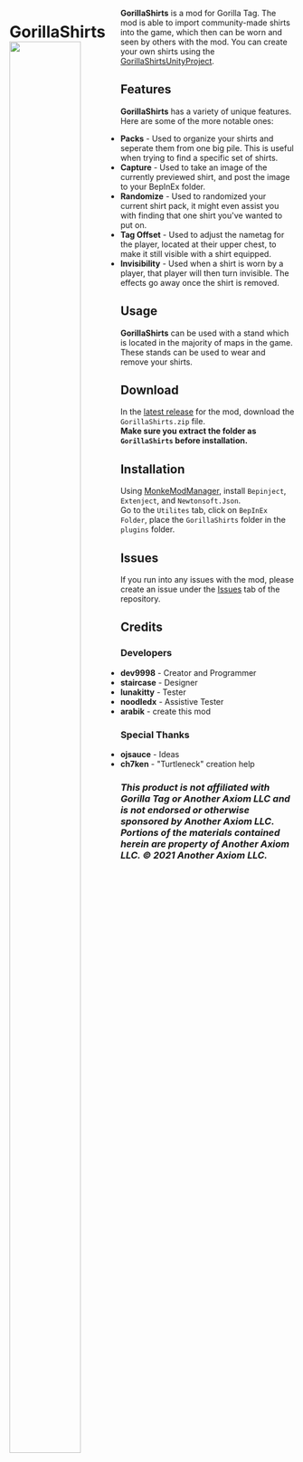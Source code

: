 <div style="float: left;">
  <h1>GorillaShirts <a href="https://ko-fi.com/P5P3IPYHB"><img src="https://ko-fi.com/img/githubbutton_sm.svg" width=80%; height=auto;</img></a></h1>
</div>

**GorillaShirts** is a mod for Gorilla Tag. The mod is able to import community-made shirts into the game, which then can be worn and seen by others with the mod. You can create your own shirts using the [GorillaShirtsUnityProject](https://github.com/developer9998/GorillaShirtsUnityProject).

## Features
**GorillaShirts** has a variety of unique features. Here are some of the more notable ones:

- **Packs** - Used to organize your shirts and seperate them from one big pile. This is useful when trying to find a specific set of shirts.
- **Capture** - Used to take an image of the currently previewed shirt, and post the image to your BepInEx folder.
- **Randomize** - Used to randomized your current shirt pack, it might even assist you with finding that one shirt you've wanted to put on.
- **Tag Offset** - Used to adjust the nametag for the player, located at their upper chest, to make it still visible with a shirt equipped.
- **Invisibility** - Used when a shirt is worn by a player, that player will then turn invisible. The effects go away once the shirt is removed.

## Usage
**GorillaShirts** can be used with a stand which is located in the majority of maps in the game. These stands can be used to wear and remove your shirts.

## Download
In the [latest release](https://github.com/developer9998/GorillaShirts/releases/latest) for the mod, download the ``GorillaShirts.zip`` file.<br>
<b>Make sure you extract the folder as ``GorillaShirts`` before installation.</b>

## Installation
Using [MonkeModManager](https://github.com/developer9998/GorillaShirts/releases/latest), install ``Bepinject``, ``Extenject``, and ``Newtonsoft.Json``.<br>
Go to the ``Utilites`` tab, click on ``BepInEx Folder``, place the ``GorillaShirts`` folder in the ``plugins`` folder.

## Issues
If you run into any issues with the mod, please create an issue under the [Issues](https://github.com/developer9998/GorillaShirts/issues) tab of the repository.

## Credits
### Developers
- **dev9998** - Creator and Programmer
- **staircase** - Designer
- **lunakitty** - Tester
- **noodledx** - Assistive Tester
- **arabik** - create this mod
### Special Thanks
- **ojsauce** - Ideas
- **ch7ken** - "Turtleneck" creation help

### <i>This product is not affiliated with Gorilla Tag or Another Axiom LLC and is not endorsed or otherwise sponsored by Another Axiom LLC. Portions of the materials contained herein are property of Another Axiom LLC. © 2021 Another Axiom LLC.</i>
